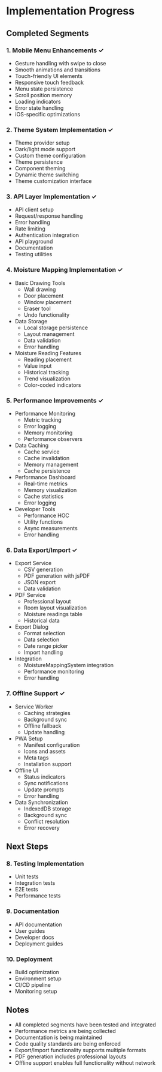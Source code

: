 # Implementation Progress

## Completed Segments

### 1. Mobile Menu Enhancements ✓
- Gesture handling with swipe to close
- Smooth animations and transitions
- Touch-friendly UI elements
- Responsive touch feedback
- Menu state persistence
- Scroll position memory
- Loading indicators
- Error state handling
- iOS-specific optimizations

### 2. Theme System Implementation ✓
- Theme provider setup
- Dark/light mode support
- Custom theme configuration
- Theme persistence
- Component theming
- Dynamic theme switching
- Theme customization interface

### 3. API Layer Implementation ✓
- API client setup
- Request/response handling
- Error handling
- Rate limiting
- Authentication integration
- API playground
- Documentation
- Testing utilities

### 4. Moisture Mapping Implementation ✓
- Basic Drawing Tools
  - Wall drawing
  - Door placement
  - Window placement
  - Eraser tool
  - Undo functionality
- Data Storage
  - Local storage persistence
  - Layout management
  - Data validation
  - Error handling
- Moisture Reading Features
  - Reading placement
  - Value input
  - Historical tracking
  - Trend visualization
  - Color-coded indicators

### 5. Performance Improvements ✓
- Performance Monitoring
  - Metric tracking
  - Error logging
  - Memory monitoring
  - Performance observers
- Data Caching
  - Cache service
  - Cache invalidation
  - Memory management
  - Cache persistence
- Performance Dashboard
  - Real-time metrics
  - Memory visualization
  - Cache statistics
  - Error logging
- Developer Tools
  - Performance HOC
  - Utility functions
  - Async measurements
  - Error handling

### 6. Data Export/Import ✓
- Export Service
  - CSV generation
  - PDF generation with jsPDF
  - JSON export
  - Data validation
- PDF Service
  - Professional layout
  - Room layout visualization
  - Moisture readings table
  - Historical data
- Export Dialog
  - Format selection
  - Data selection
  - Date range picker
  - Import handling
- Integration
  - MoistureMappingSystem integration
  - Performance monitoring
  - Error handling

### 7. Offline Support ✓
- Service Worker
  - Caching strategies
  - Background sync
  - Offline fallback
  - Update handling
- PWA Setup
  - Manifest configuration
  - Icons and assets
  - Meta tags
  - Installation support
- Offline UI
  - Status indicators
  - Sync notifications
  - Update prompts
  - Error handling
- Data Synchronization
  - IndexedDB storage
  - Background sync
  - Conflict resolution
  - Error recovery

## Next Steps

### 8. Testing Implementation
- Unit tests
- Integration tests
- E2E tests
- Performance tests

### 9. Documentation
- API documentation
- User guides
- Developer docs
- Deployment guides

### 10. Deployment
- Build optimization
- Environment setup
- CI/CD pipeline
- Monitoring setup

## Notes
- All completed segments have been tested and integrated
- Performance metrics are being collected
- Documentation is being maintained
- Code quality standards are being enforced
- Export/Import functionality supports multiple formats
- PDF generation includes professional layouts
- Offline support enables full functionality without network
